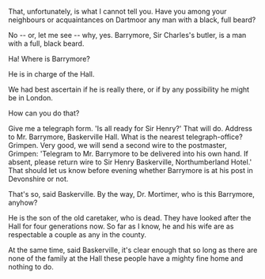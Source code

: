 That, unfortunately, is what I cannot tell you. Have you among your
neighbours or acquaintances on Dartmoor any man with a black, full
beard?

No -- or, let me see -- why, yes. Barrymore, Sir Charles's butler, is a
man with a full, black beard.

Ha! Where is Barrymore?

He is in charge of the Hall.

We had best ascertain if he is really there, or if by any possibility
he might be in London.

How can you do that?

Give me a telegraph form. 'Is all ready for Sir Henry?' That will
do. Address to Mr. Barrymore, Baskerville Hall. What is the nearest
telegraph-office? Grimpen. Very good, we will send a second wire to the
postmaster, Grimpen: 'Telegram to Mr. Barrymore to be delivered into
his own hand. If absent, please return wire to Sir Henry Baskerville,
Northumberland Hotel.' That should let us know before evening whether
Barrymore is at his post in Devonshire or not.

That's so, said Baskerville. By the way, Dr. Mortimer, who is
this Barrymore, anyhow?

He is the son of the old caretaker, who is dead. They have looked
after the Hall for four generations now. So far as I know, he and his
wife are as respectable a couple as any in the county.

At the same time, said Baskerville, it's clear enough that so
long as there are none of the family at the Hall these people have a
mighty fine home and nothing to do.
